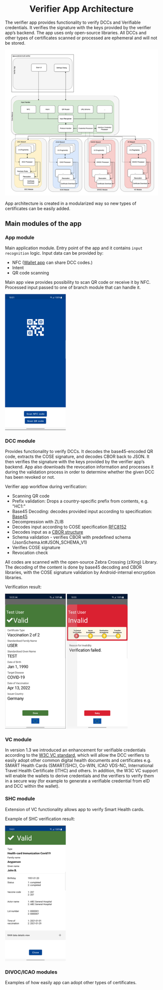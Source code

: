 <h1 align="center">
    Verifier App Architecture
</h1>

The verifier app provides functionality to verify DCCs and Verifiable credentials. It verifies the signature with the keys provided by the verifier app’s backend. The app uses only open-source libraries. All DCCs and other types of certificates scanned or processed are ephemeral and will not be stored.

![App architecture overview](application_architecture.png)

App architecture is created in a modularized way so new types of certificates can be easily added. 

## Main modules of the app 

### App module

Main application module. Entry point of the app and it contains `input recognition`  logic. 
Input data can be provided by: 

- NFC ([Wallet app](https://github.com/eu-digital-green-certificates/dgca-wallet-app-android) can share DCC codes.)
- Intent 
- QR code scanning

Main app view provides possibility to scan QR code or receive it by NFC. Processed input passed to one of branch module that can handle it.

<img src="/docs/resources/main_screen.png" width="200" />


### DCC module

Provides functionality to verify DCCs. It decodes the base45-encoded QR code, extracts the COSE signature, and decodes CBOR back to JSON. It then verifies the signature with the keys provided by the verifier app’s backend.
App also downloads the revocation information and processes it during the validation process in order to determine whether the given DCC has been revoked or not.

Verifier app workflow during verification:
- Scanning QR code
- Prefix validation: Drops a country-specific prefix from contents, e.g. "HC1:"
- Base45 Decoding: decodes provided input according to specification: [Base45](https://datatracker.ietf.org/doc/draft-faltstrom-base45/?include_text=1)
- Decompression with ZLIB
- Decodes input according to COSE specification [RFC8152](https://datatracker.ietf.org/doc/html/rfc8152)
- Decodes input as a [CBOR structure](https://datatracker.ietf.org/doc/html/rfc7049)
- Schema validation - verifies CBOR with predefined schema (JsonSchema.kt#JSON_SCHEMA_V1)
- Verifies COSE signature
- Revocation check

All codes are scanned with the open-source Zebra Crossing (zXing) Library. The decoding of the content is done by base45 decoding and CBOR libraries, with the COSE signature validation by Android-internal encryption libraries.

Verification result:

<img src="/docs/resources/dccScan/dcc_success_result.png" width="200" /> <img src="/docs/resources/dccScan/dcc_invalid_result.png" width="200" />


### VC module

In version 1.3 we introduced an enhancement for verifiable credentials according to the [W3C VC standard](https://www.w3.org/TR/vc-data-model/), which will allow the DCC verifiers to easily adopt other common digital health documents and certificates e.g. SMART Health Cards (SMART/SHC), Co-WIN, ICAO VDS-NC, International Travel Health Certificate (ITHC) and others. In addition, the W3C VC support will enable the wallets to derive credentials and the verifiers to verify them in a secure way (for example to generate a verifiable credential from eID and DCC within the wallet).

### SHC module

Extension of VC functionality allows app to verify Smart Health cards.

Example of SHC verification result:

<img src="/docs/resources/shcScan/shc_card.png" width="200" />

### DIVOC/ICAO modules

Examples of how easily app can adopt other types of certificates.
